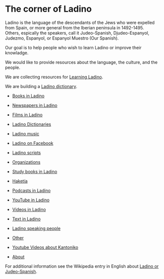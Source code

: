 # The corner of Ladino

Ladino is the language of the descendants of the Jews who were expelled from Spain, or more general from the Iberian peninsula in 1492-1495.
Others, espically the speakers, call it Judeo-Spanish, Djudeo-Espanyol, Judezmo, Espanyol, or Espanyol Muestro (Our Spanish).

Our goal is to help people who wish to learn Ladino or improve their knowladge.

We would like to provide resources about the language, the culture, and the people.

We are collecting resources for [Learning Ladino](learning-ladino).

We are building a [Ladino dictionary](/).

* [Books in Ladino](books-in-ladino)
* [Newspapers in Ladino](newspapers-in-ladino)
* [Films in Ladino](films-in-ladino)
* [Ladino Dictionaries](ladino-dictionaries)
* [Ladino music](ladino-music)
* [Ladino on Facebook](ladino-on-facebook)
* [Ladino scripts](ladino-scripts)
* [Organizations](organizations)
* [Study books in Ladino](study-books-in-ladino)
* [Haketía](haketia)
* [Podcasts in Ladino](podcasts-in-ladino)
* [YouTube in Ladino](youtube-in-ladino)
* [Videos in Ladino](videos-in-ladino)
* [Text in Ladino](text-in-ladino)
* [Ladino speaking people](people)
* [Other](other)
* [Youtube Videos about Kantoniko](https://www.youtube.com/playlist?list=PLw7UYp3N0eUYt8ARGB4DbNffB4MPROFDY)

* [About](about)


For additional information see the Wikipedia entry in English about [Ladino or Judeo-Spanish](https://en.wikipedia.org/wiki/Judaeo-Spanish).


